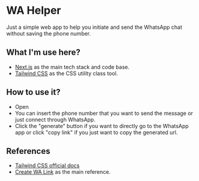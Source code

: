 # WA Helper

Just a simple web app to help you initiate and send the WhatsApp chat without saving the phone number.

## What I'm use here?

- [Next.js](https://nextjs.org/) as the main tech stack and code base.
- [Tailwind CSS](https://tailwindcss.com/) as the CSS utility class tool.

## How to use it?

- Open
- You can insert the phone number that you want to send the message or just connect through WhatsApp.
- Click the "generate" button if you want to directly go to the WhatsApp app or click "copy link" if you just want to copy the generated url.

## References

- [Tailwind CSS official docs](https://tailwindcss.com/)
- [Create WA Link](https://create.wa.link/) as the main reference.
